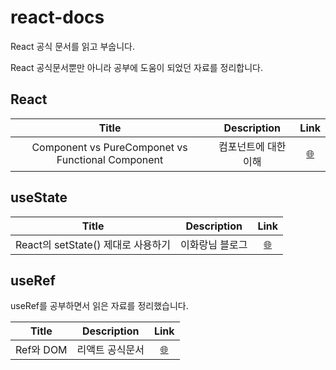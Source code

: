 # react-docs

React 공식 문서를 읽고 부숩니다.

React 공식문서뿐만 아니라 공부에 도움이 되었던 자료를 정리합니다.

## React

|                       Title                       |     Description      |                                                                 Link                                                                 |
| :-----------------------------------------------: | :------------------: | :----------------------------------------------------------------------------------------------------------------------------------: |
| Component vs PureComponet vs Functional Component | 컴포넌트에 대한 이해 | <a href="https://usecode.pw/react-%EC%9D%B4%ED%95%B4-%EA%B8%B0%EC%B4%88-class-vs-pure-vs-function-component/" target="_blank">🌐</a> |

## useState

|               Title                |   Description   |                                          Link                                          |
| :--------------------------------: | :-------------: | :------------------------------------------------------------------------------------: |
| React의 setState() 제대로 사용하기 | 이화랑님 블로그 | <a href="https://leehwarang.github.io/2020/07/28/setState.html" target="_blank">🌐</a> |

## useRef

useRef를 공부하면서 읽은 자료를 정리했습니다.

|   Title   |   Description   |                                        Link                                        |
| :-------: | :-------------: | :--------------------------------------------------------------------------------: |
| Ref와 DOM | 리액트 공식문서 | <a href="https://ko.reactjs.org/docs/refs-and-the-dom.html" target="_blank">🌐</a> |
